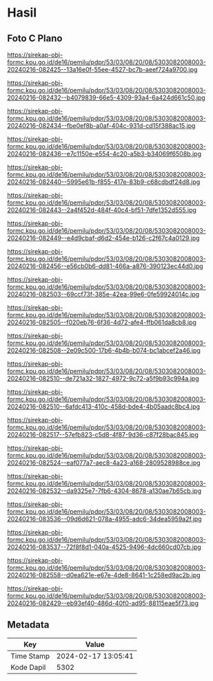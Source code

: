 # Hasil

## Foto C Plano

https://sirekap-obj-formc.kpu.go.id/de16/pemilu/pdpr/53/03/08/20/08/5303082008003-20240216-082425--13a16e0f-55ee-4527-bc7b-aeef724a9700.jpg

https://sirekap-obj-formc.kpu.go.id/de16/pemilu/pdpr/53/03/08/20/08/5303082008003-20240216-082432--b4079839-66e5-4309-93a4-6a424d661c50.jpg

https://sirekap-obj-formc.kpu.go.id/de16/pemilu/pdpr/53/03/08/20/08/5303082008003-20240216-082434--fbe0ef8b-a0af-404c-931d-cd15f388ac15.jpg

https://sirekap-obj-formc.kpu.go.id/de16/pemilu/pdpr/53/03/08/20/08/5303082008003-20240216-082436--e7c1150e-e554-4c20-a5b3-b34069f6508b.jpg

https://sirekap-obj-formc.kpu.go.id/de16/pemilu/pdpr/53/03/08/20/08/5303082008003-20240216-082440--5995e61b-f855-417e-83b9-c68cdbdf24d8.jpg

https://sirekap-obj-formc.kpu.go.id/de16/pemilu/pdpr/53/03/08/20/08/5303082008003-20240216-082443--2a4f452d-484f-40c4-bf51-7dfe1352d555.jpg

https://sirekap-obj-formc.kpu.go.id/de16/pemilu/pdpr/53/03/08/20/08/5303082008003-20240216-082449--e4d9cbaf-d6d2-454e-b126-c2f67c4a0129.jpg

https://sirekap-obj-formc.kpu.go.id/de16/pemilu/pdpr/53/03/08/20/08/5303082008003-20240216-082456--e56cb0b6-dd81-466a-a876-390123ec44d0.jpg

https://sirekap-obj-formc.kpu.go.id/de16/pemilu/pdpr/53/03/08/20/08/5303082008003-20240216-082503--69ccf73f-385e-42ea-99e6-0fe59924014c.jpg

https://sirekap-obj-formc.kpu.go.id/de16/pemilu/pdpr/53/03/08/20/08/5303082008003-20240216-082505--f020eb76-6f36-4d72-afe4-ffb061da8cb8.jpg

https://sirekap-obj-formc.kpu.go.id/de16/pemilu/pdpr/53/03/08/20/08/5303082008003-20240216-082508--2e09c500-17b6-4b4b-b074-bc1abcef2a46.jpg

https://sirekap-obj-formc.kpu.go.id/de16/pemilu/pdpr/53/03/08/20/08/5303082008003-20240216-082510--de721a32-1827-4972-9c72-a5f9b93c994a.jpg

https://sirekap-obj-formc.kpu.go.id/de16/pemilu/pdpr/53/03/08/20/08/5303082008003-20240216-082510--6afdc413-410c-458d-bde4-4b05aadc8bc4.jpg

https://sirekap-obj-formc.kpu.go.id/de16/pemilu/pdpr/53/03/08/20/08/5303082008003-20240216-082517--57efb823-c5d8-4f87-9d36-c87f28bac845.jpg

https://sirekap-obj-formc.kpu.go.id/de16/pemilu/pdpr/53/03/08/20/08/5303082008003-20240216-082524--eaf077a7-aec8-4a23-a168-2809528988ce.jpg

https://sirekap-obj-formc.kpu.go.id/de16/pemilu/pdpr/53/03/08/20/08/5303082008003-20240216-082532--da9325e7-7fb6-4304-8678-a130ae7b65cb.jpg

https://sirekap-obj-formc.kpu.go.id/de16/pemilu/pdpr/53/03/08/20/08/5303082008003-20240216-083536--09d6d621-078a-4955-adc6-34dea5959a2f.jpg

https://sirekap-obj-formc.kpu.go.id/de16/pemilu/pdpr/53/03/08/20/08/5303082008003-20240216-083537--72f8f8d1-040a-4525-9496-4dc660cd07cb.jpg

https://sirekap-obj-formc.kpu.go.id/de16/pemilu/pdpr/53/03/08/20/08/5303082008003-20240216-082558--d0ea621e-e67e-4de8-8641-1c258ed9ac2b.jpg

https://sirekap-obj-formc.kpu.go.id/de16/pemilu/pdpr/53/03/08/20/08/5303082008003-20240216-082429--eb93ef40-486d-40f0-ad95-88115eae5f73.jpg


## Metadata

| Key        | Value               |
| ---------- | ------------------- |
| Time Stamp | 2024-02-17 13:05:41 |
| Kode Dapil | 5302                |



